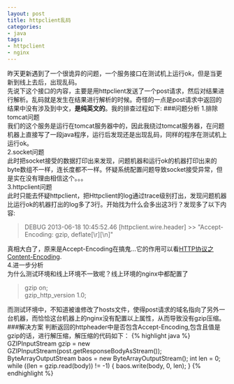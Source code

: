 ```yaml
---
layout: post
title: httpclient乱码
categories:
- java
tags:
- httpclient
- nginx
---
```

昨天更新遇到了一个很诡异的问题，一个服务接口在测试机上运行ok，但是当更新到线上去后，出现乱码。  
先说下这个接口的内容，主要是用httpclient发送了一个post请求，然后对结果进行解析。乱码就是发生在结果进行解析的时候。奇怪的一点是post请求中返回的结果中没有涉及到中文，**是纯英文的**。我的排查过程如下:
###问题分析
1.排除tomcat问题  
我们的这个服务是运行在tomcat服务器中的，因此我绕过tomcat服务器，在问题机器上直接写了一段java程序，运行后发现还是出现乱码，同样的程序在测试机上运行ok。  
2.socket问题  
此时把socket接受的数据打印出来发现，问题机器和运行ok的机器打印出来的byte数组不一样，连长度都不一样。怀疑系统配置问题导致socket接受异常，但是实在没有理由相信这个。。。  
3.httpclient问题  
此时只能去怀疑httpclient，把Httpclient的log通过trace级别打出，发现问题机器比运行ok的机器打出的log多了3行。开始找为什么会多出这3行？发现多了以下内容:  
> DEBUG 2013-06-18 10:45:52.46 [httpclient.wire.header] >> "Accept-Encoding:  gzip, deflate[\r][\n]"

 
真相大白了，原来是Accept-Encoding在搞鬼...它的作用可以看[HTTP协议之Content-Encoding](http://guojuanjun.blog.51cto.com/277646/667067).  
4.进一步分析  
为什么测试环境和线上环境不一致呢？线上环境的nginx中都配置了
> gzip  on;  
> gzip_http_version 1.0;

而测试环境中，不知道被谁修改了hosts文件，使得post请求的域名指向了另外一台机器，而恰恰这台机器上的nginx没有配置以上属性，从而导致没有gzip压缩。  
###解决方案
判断返回的httpheader中是否包含Accept-Encoding,包含且值是gzip的话，进行解压缩，解压缩的代码如下：
{% highlight java %}
 GZIPInputStream gzip = new GZIPInputStream(post.getResponseBodyAsStream());
 ByteArrayOutputStream baos = new ByteArrayOutputStream();
 int len = 0;
 while ((len = gzip.read(body)) != -1) {
        baos.write(body, 0, len);
 }
{% endhighlight %}
